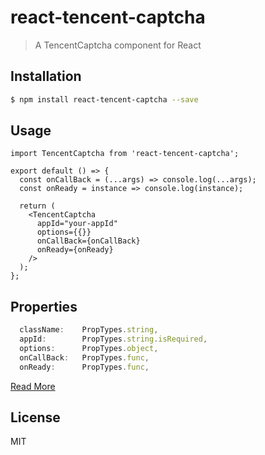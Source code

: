 # react-tencent-captcha

> A TencentCaptcha component for React

## Installation

```bash
$ npm install react-tencent-captcha --save
```

## Usage

``` react
import TencentCaptcha from 'react-tencent-captcha';

export default () => {
  const onCallBack = (...args) => console.log(...args);
  const onReady = instance => console.log(instance);

  return (
    <TencentCaptcha
      appId="your-appId"
      options={{}}
      onCallBack={onCallBack}
      onReady={onReady}
    />
  );
};
```

## Properties

``` javascript
  className:    PropTypes.string,
  appId:        PropTypes.string.isRequired,
  options:      PropTypes.object,
  onCallBack:   PropTypes.func,
  onReady:      PropTypes.func,
```

[Read More](https://007.qq.com/web-access.html)

## License

MIT
